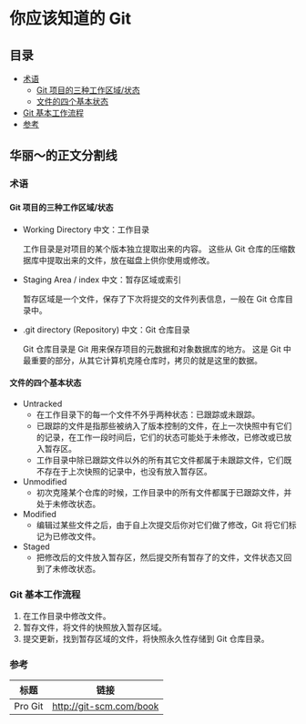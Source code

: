 # 你应该知道的 Git

## 目录

- [术语](#术语)
    - [Git 项目的三种工作区域/状态](#git-项目的三种工作区域/状态)
    - [文件的四个基本状态](#文件的四个基本状态)
- [Git 基本工作流程](#git-基本工作流程)
- [参考](#参考)

## 华丽～的正文分割线

### 术语

#### Git 项目的三种工作区域/状态
- Working Directory
    中文：工作目录

    工作目录是对项目的某个版本独立提取出来的内容。 这些从 Git 仓库的压缩数据库中提取出来的文件，放在磁盘上供你使用或修改。

- Staging Area / index
    中文：暂存区域或索引

    暂存区域是一个文件，保存了下次将提交的文件列表信息，一般在 Git 仓库目录中。

- .git directory (Repository)
    中文：Git 仓库目录

    Git 仓库目录是 Git 用来保存项目的元数据和对象数据库的地方。 这是 Git 中最重要的部分，从其它计算机克隆仓库时，拷贝的就是这里的数据。

#### 文件的四个基本状态
- Untracked
    - 在工作目录下的每一个文件不外乎两种状态：已跟踪或未跟踪。
    - 已跟踪的文件是指那些被纳入了版本控制的文件，在上一次快照中有它们的记录，在工作一段时间后，它们的状态可能处于未修改，已修改或已放入暂存区。
    - 工作目录中除已跟踪文件以外的所有其它文件都属于未跟踪文件，它们既不存在于上次快照的记录中，也没有放入暂存区。
- Unmodified
    -  初次克隆某个仓库的时候，工作目录中的所有文件都属于已跟踪文件，并处于未修改状态。
- Modified
    - 编辑过某些文件之后，由于自上次提交后你对它们做了修改，Git 将它们标记为已修改文件。
- Staged
    - 把修改后的文件放入暂存区，然后提交所有暂存了的文件，文件状态又回到了未修改状态。

### Git 基本工作流程
1. 在工作目录中修改文件。
2. 暂存文件，将文件的快照放入暂存区域。
3. 提交更新，找到暂存区域的文件，将快照永久性存储到 Git 仓库目录。

### 参考
| 标题 | 链接 |
| ---- | ---- |
| Pro Git | http://git-scm.com/book |
